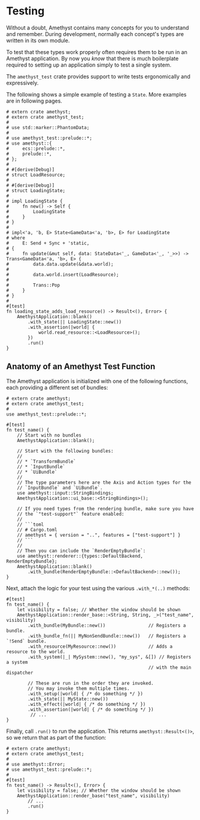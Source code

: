 # Testing

Without a doubt, Amethyst contains many concepts for you to understand and remember. During development, normally each concept's types are written in its own module.

To test that these types work properly often requires them to be run in an Amethyst application. By now you *know* that there is much boilerplate required to setting up an application simply to test a single system.

The `amethyst_test` crate provides support to write tests ergonomically and expressively.

The following shows a simple example of testing a `State`. More examples are in following pages.

```rust,edition2018,no_run,noplaypen
# extern crate amethyst;
# extern crate amethyst_test;
#
# use std::marker::PhantomData;
#
# use amethyst_test::prelude::*;
# use amethyst::{
#     ecs::prelude::*,
#     prelude::*,
# };
#
# #[derive(Debug)]
# struct LoadResource;
#
# #[derive(Debug)]
# struct LoadingState;
#
# impl LoadingState {
#     fn new() -> Self {
#         LoadingState
#     }
# }
#
# impl<'a, 'b, E> State<GameData<'a, 'b>, E> for LoadingState
# where
#     E: Send + Sync + 'static,
# {
#     fn update(&mut self, data: StateData<'_, GameData<'_, '_>>) -> Trans<GameData<'a, 'b>, E> {
#         data.data.update(&data.world);
#
#         data.world.insert(LoadResource);
#
#         Trans::Pop
#     }
# }
#
#[test]
fn loading_state_adds_load_resource() -> Result<(), Error> {
    AmethystApplication::blank()
        .with_state(|| LoadingState::new())
        .with_assertion(|world| {
            world.read_resource::<LoadResource>();
        })
        .run()
}
```

## Anatomy of an Amethyst Test Function

The Amethyst application is initialized with one of the following functions, each providing a different set of bundles:

```rust,edition2018,no_run,noplaypen
# extern crate amethyst;
# extern crate amethyst_test;
#
use amethyst_test::prelude::*;

#[test]
fn test_name() {
    // Start with no bundles
    AmethystApplication::blank();

    // Start with the following bundles:
    //
    // * `TransformBundle`
    // * `InputBundle`
    // * `UiBundle`
    //
    // The type parameters here are the Axis and Action types for the
    // `InputBundle` and `UiBundle`.
    use amethyst::input::StringBindings;
    AmethystApplication::ui_base::<StringBindings>();

    // If you need types from the rendering bundle, make sure you have
    // the `"test-support"` feature enabled:
    //
    // ```toml
    // # Cargo.toml
    // amethyst = { version = "..", features = ["test-support"] }
    // ```
    //
    // Then you can include the `RenderEmptyBundle`:
    use amethyst::renderer::{types::DefaultBackend, RenderEmptyBundle};
    AmethystApplication::blank()
        .with_bundle(RenderEmptyBundle::<DefaultBackend>::new());
}
```

Next, attach the logic for your test using the various `.with_*(..)` methods:

```rust,ignore
#[test]
fn test_name() {
    let visibility = false; // Whether the window should be shown
    AmethystApplication::render_base::<String, String, _>("test_name", visibility)
        .with_bundle(MyBundle::new())                // Registers a bundle.
        .with_bundle_fn(|| MyNonSendBundle::new())   // Registers a `!Send` bundle.
        .with_resource(MyResource::new())            // Adds a resource to the world.
        .with_system(|_| MySystem::new(), "my_sys", &[]) // Registers a system
                                                     // with the main dispatcher

        // These are run in the order they are invoked.
        // You may invoke them multiple times.
        .with_setup(|world| { /* do something */ })
        .with_state(|| MyState::new())
        .with_effect(|world| { /* do something */ })
        .with_assertion(|world| { /* do something */ })
         // ...
}
```

Finally, call `.run()` to run the application. This returns `amethyst::Result<()>`, so we return that as part of the function:

```rust,edition2018,no_run,noplaypen
# extern crate amethyst;
# extern crate amethyst_test;
#
# use amethyst::Error;
# use amethyst_test::prelude::*;
#
#[test]
fn test_name() -> Result<(), Error> {
    let visibility = false; // Whether the window should be shown
    AmethystApplication::render_base("test_name", visibility)
        // ...
        .run()
}
```
